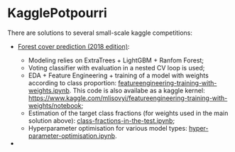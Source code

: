 # KagglePotpourri

There are solutions to several small-scale kaggle competitions:
   * [Forest cover prediction (2018 edition)](https://www.kaggle.com/c/forest-cover-type-kernels-only):
      * Modeling relies on ExtraTrees + LightGBM + Ranfom Forest;
      * Voting classifier with evaluation in a nested CV loop is used;
      * EDA + Feature Engineering + training of a model with weights according to class proportion: [featureengineering-training-with-weights.ipynb](ForrestCoverType2018/featureengineering-training-with-weights.ipynb). This code is also availabe as a kaggle kernel: https://www.kaggle.com/mlisovyi/featureengineering-training-with-weights/notebook;
      * Estimation of the target class fractions (for weights used in the main solution above): [class-fractions-in-the-test.ipynb](ForrestCoverType2018/class-fractions-in-the-test.ipynb);
      * Hyperparameter optimisation for various model types: [hyper-parameter-optimisation.ipynb](ForrestCoverType2018/hyper-parameter-optimisation.ipynb).
      
   * 
